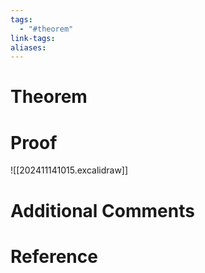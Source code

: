 ```yaml
---
tags:
  - "#theorem"
link-tags: 
aliases:
---
```

# Theorem


# Proof
![[202411141015.excalidraw]]

# Additional Comments


# Reference






